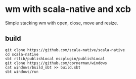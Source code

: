# wm with scala-native and xcb

Simple stacking wm with open, close, move and resize.

## build

```
git clone https://github.com/scala-native/scala-native
cd scala-native
sbt rtlib/publishLocal nscplugin/publishLocal
git clone https://github.com/cornerman/windows
cat windows/build_sbt >> build.sbt
sbt windows/run
```
